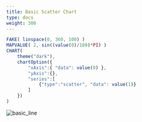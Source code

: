 ```yaml
---
title: Basic Scatter Chart
type: docs
weight: 300
---
```


```js
FAKE( linspace(0, 360, 100) )
MAPVALUE( 2, sin((value(0)/180)*PI) )
CHART(
    theme("dark"),
    chartOption({
        "xAxis":{ "data": value(0) },
        "yAxis":{},
        "series":[
            {"type":"scatter", "data": value(1)}
        ]
    })
)
```

![basic_line](../../img/basic_scatter.jpg)